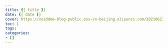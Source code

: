 ```yaml
---
title: {{ title }}
date: {{ date }}
cover: https://voiddme-blog-public.oss-cn-beijing.aliyuncs.com/20210623002530.png
toc: 1
tags:
categories:
- []
---
```

